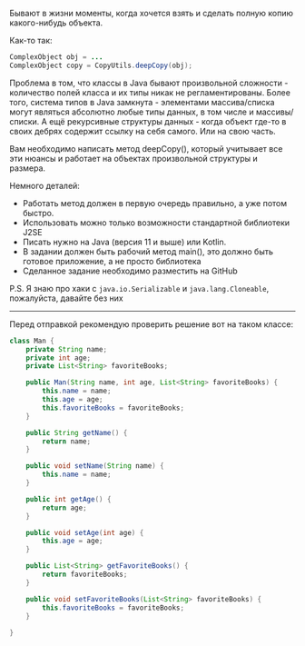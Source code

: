 Бывают в жизни моменты, когда хочется взять и сделать полную копию какого-нибудь объекта.

Как-то так:

```java
ComplexObject obj = ...
ComplexObject copy = CopyUtils.deepCopy(obj);
```

Проблема в том, что классы в Java бывают произвольной сложности - количество полей класса и их типы никак не регламентированы. Более того, система типов в Java замкнута - элементами массива/списка могут являться абсолютно любые типы данных, в том числе и массивы/списки. А ещё рекурсивные структуры данных - когда объект где-то в своих дебрях содержит ссылку на себя самого. Или на свою часть. 

Вам необходимо написать метод deepCopy(), который учитывает все эти нюансы и работает на объектах произвольной структуры и размера. 

Немного деталей:
- Работать метод должен в первую очередь правильно, а уже потом быстро.
- Использовать можно только возможности стандартной библиотеки J2SE
- Писать нужно на Java (версия 11 и выше) или Kotlin.
- В задании должен быть рабочий метод main(), это должно быть готовое приложение, а не просто библиотека
- Сделанное задание необходимо разместить на GitHub

P.S. Я знаю про хаки с `java.io.Serializable` и `java.lang.Cloneable`, пожалуйста, давайте без них
 
---
Перед отправкой рекомендую проверить решение вот на таком классе:
```java
class Man {
	private String name;
	private int age;
	private List<String> favoriteBooks;

	public Man(String name, int age, List<String> favoriteBooks) {
		this.name = name;
		this.age = age;
		this.favoriteBooks = favoriteBooks;
	}

	public String getName() {
		return name;
	}

	public void setName(String name) {
		this.name = name;
	}

	public int getAge() {
		return age;
	}

	public void setAge(int age) {
		this.age = age;
	}

	public List<String> getFavoriteBooks() {
		return favoriteBooks;
	}

	public void setFavoriteBooks(List<String> favoriteBooks) {
		this.favoriteBooks = favoriteBooks;
	}
	
}
```